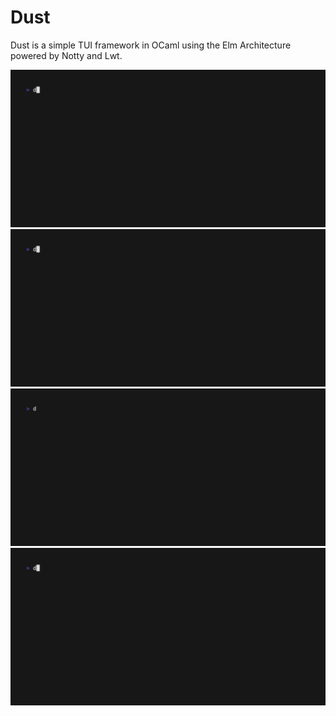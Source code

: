 # Dust

Dust is a simple TUI framework in OCaml using the Elm Architecture powered by
Notty and Lwt.

<img src="https://github.com/bricct/dust/raw/main/examples/load/demo.gif"/>
<img src="https://github.com/bricct/dust/raw/main/examples/secret/demo.gif"/>
<img src="https://github.com/bricct/dust/raw/main/examples/menu/demo.gif"/>
<img src="https://github.com/bricct/dust/raw/main/examples/timer/demo.gif"/>
